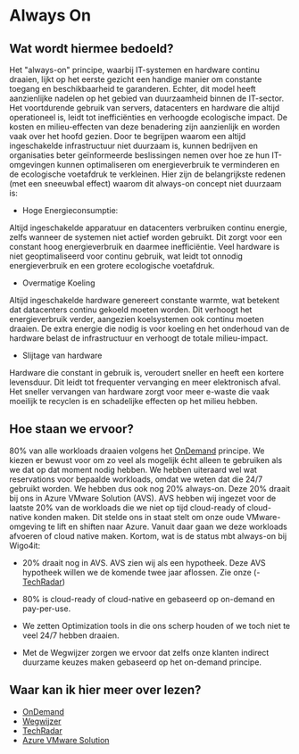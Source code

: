 # Always On

## Wat wordt hiermee bedoeld?
Het "always-on" principe, waarbij IT-systemen en hardware continu draaien, lijkt op het eerste gezicht een handige manier om constante toegang en beschikbaarheid te garanderen. Echter, dit model heeft aanzienlijke nadelen op het gebied van duurzaamheid binnen de IT-sector. Het voortdurende gebruik van servers, datacenters en hardware die altijd operationeel is, leidt tot inefficiënties en verhoogde ecologische impact. De kosten en milieu-effecten van deze benadering zijn aanzienlijk en worden vaak over het hoofd gezien. Door te begrijpen waarom een altijd ingeschakelde infrastructuur niet duurzaam is, kunnen bedrijven en organisaties beter geïnformeerde beslissingen nemen over hoe ze hun IT-omgevingen kunnen optimaliseren om energieverbruik te verminderen en de ecologische voetafdruk te verkleinen. Hier zijn de belangrijkste redenen (met een sneeuwbal effect) waarom dit always-on concept niet duurzaam is:

- Hoge Energieconsumptie:

Altijd ingeschakelde apparatuur en datacenters verbruiken continu energie, zelfs wanneer de systemen niet actief worden gebruikt. Dit zorgt voor een constant hoog energieverbruik en daarmee inefficiëntie. Veel hardware is niet geoptimaliseerd voor continu gebruik, wat leidt tot onnodig energieverbruik en een grotere ecologische voetafdruk.

- Overmatige Koeling 

Altijd ingeschakelde hardware genereert constante warmte, wat betekent dat datacenters continu gekoeld moeten worden. Dit verhoogt het energieverbruik verder, aangezien koelsystemen ook continu moeten draaien. De extra energie die nodig is voor koeling en het onderhoud van de hardware belast de infrastructuur en verhoogt de totale milieu-impact.

- Slijtage van hardware

Hardware die constant in gebruik is, veroudert sneller en heeft een kortere levensduur. Dit leidt tot frequenter vervanging en meer elektronisch afval. Het sneller vervangen van hardware zorgt voor meer e-waste die vaak moeilijk te recyclen is en schadelijke effecten op het milieu hebben.

## Hoe staan we ervoor?
80% van alle workloads draaien volgens het [OnDemand](wiki.html?page=onDemand) principe. We kiezen er bewust voor om zo veel als mogelijk écht alleen te gebruiken als we dat op dat moment nodig hebben. We hebben uiteraard wel wat reservations voor bepaalde workloads, omdat we weten dat die 24/7 gebruikt worden. 
We hebben dus ook nog 20% always-on. Deze 20% draait bij ons in Azure VMware Solution (AVS). AVS hebben wij ingezet voor de laatste 20% van de workloads die we niet op tijd cloud-ready of cloud-native konden maken. Dit stelde ons in staat stelt om onze oude VMware-omgeving te lift en shiften naar Azure. Vanuit daar gaan we deze workloads afvoeren of cloud native maken. Kortom, wat is de status mbt always-on bij Wigo4it:

- 20% draait nog in AVS. AVS zien wij als een hypotheek. Deze AVS hypotheek willen we de komende twee jaar aflossen. Zie onze (- <a href="https://techradar.wigo4it.nl" target="_blank">TechRadar</a>)

- 80% is cloud-ready of cloud-native en gebaseerd op on-demand en pay-per-use. 

- We zetten Optimization tools in die ons scherp houden of we toch niet te veel 24/7 hebben draaien.

- Met de Wegwijzer zorgen we ervoor dat zelfs onze klanten indirect duurzame keuzes maken gebaseerd op het on-demand principe. 

## Waar kan ik hier meer over lezen?

- [OnDemand](wiki.html?page=onDemand)
- [Wegwijzer](wiki.html?page=wegwijzer)
- <a href="https://techradar.wigo4it.nl" target="_blank">TechRadar</a>
- <a href="https://azure.microsoft.com/en-us/products/azure-vmware" target="_blank">Azure VMware Solution</a>
